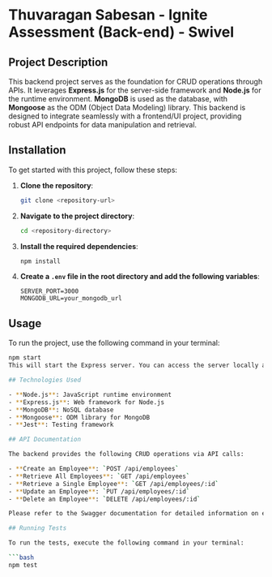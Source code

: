 # Thuvaragan Sabesan - Ignite Assessment (Back-end) - Swivel

## Project Description

This backend project serves as the foundation for CRUD operations through APIs. It leverages **Express.js** for the server-side framework and **Node.js** for the runtime environment. **MongoDB** is used as the database, with **Mongoose** as the ODM (Object Data Modeling) library. This backend is designed to integrate seamlessly with a frontend/UI project, providing robust API endpoints for data manipulation and retrieval.

## Installation

To get started with this project, follow these steps:

1. **Clone the repository**:
    ```bash
    git clone <repository-url>
    ```

2. **Navigate to the project directory**:
    ```bash
    cd <repository-directory>
    ```

3. **Install the required dependencies**:
    ```bash
    npm install
    ```

4. **Create a `.env` file in the root directory and add the following variables**:
    ```env
    SERVER_PORT=3000
    MONGODB_URL=your_mongodb_url
    ```

## Usage

To run the project, use the following command in your terminal:

```bash
npm start
This will start the Express server. You can access the server locally at http://localhost:8000.

## Technologies Used

- **Node.js**: JavaScript runtime environment
- **Express.js**: Web framework for Node.js
- **MongoDB**: NoSQL database
- **Mongoose**: ODM library for MongoDB
- **Jest**: Testing framework

## API Documentation

The backend provides the following CRUD operations via API calls:

- **Create an Employee**: `POST /api/employees`
- **Retrieve All Employees**: `GET /api/employees`
- **Retrieve a Single Employee**: `GET /api/employees/:id`
- **Update an Employee**: `PUT /api/employees/:id`
- **Delete an Employee**: `DELETE /api/employees/:id`

Please refer to the Swagger documentation for detailed information on each endpoint.

## Running Tests

To run the tests, execute the following command in your terminal:

```bash
npm test
